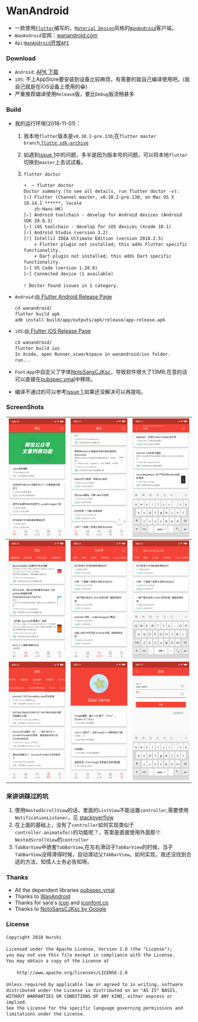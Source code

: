 # WanAndroid
* 一款使用[`Flutter`](https://github.com/flutter/flutter)编写的，[`Material Design`](https://flutter.io/widgets/material/)风格的[`WanAndroid`](http://wanandroid.com/)客户端，
* `WanAndroid`官网：[wanandroid.com](http://wanandroid.com/)
* `Api`:[`WanAndroid`开放`API`](http://wanandroid.com/blog/show/2)

### Download
* `Android`: [APK 下载](https://github.com/hurshi/wanandroid/releases)
* `iOS`: 不上AppStore要安装到设备比较麻烦，有需要的就自己编译使用吧。(我自己就是在iOS设备上使用的😁)
* 严重推荐编译使用`Release`版，要比`Debug`版流畅甚多

### Build
* 我的运行环境(2018-11-01)：
	1. 我本地`flutter`版本是`v0.10.2-pre.130`,在`flutter master branch`,[`flutte sdk-archive`](https://flutter.io/sdk-archive/#macos)
	2. 如遇到[issue 1](https://github.com/hurshi/wanandroid/issues/1)中的问题，多半是因为版本号的问题，可以将本地`flutter`切换到`master`上去试试看。
	3. `flutter doctor`
	
		```
		➜  ~ flutter doctor
		Doctor summary (to see all details, run flutter doctor -v):
		[✓] Flutter (Channel master, v0.10.2-pre.130, on Mac OS X 10.14.1 ******, locale
		    zh-Hans-HK)
		[✓] Android toolchain - develop for Android devices (Android SDK 28.0.3)
		[✓] iOS toolchain - develop for iOS devices (Xcode 10.1)
		[✓] Android Studio (version 3.2)
		[!] IntelliJ IDEA Ultimate Edition (version 2018.2.5)
		    ✗ Flutter plugin not installed; this adds Flutter specific functionality.
		    ✗ Dart plugin not installed; this adds Dart specific functionality.
		[✓] VS Code (version 1.28.0)
		[✓] Connected device (1 available)

		! Doctor found issues in 1 category.

		```
* `Android`:[@ Flutter Android Release Page](https://flutter.io/android-release/)
	
	```
	cd wanandroid/
	flutter build apk
	adb install build/app/outputs/apk/release/app-release.apk
	```
* `iOS`:[@ Flutter iOS Release Page](https://flutter.io/ios-release/)
		
	```
	cd wanandroid/
	flutter build ios
	In Xcode, open Runner.xcworkspace in wanandroid/ios folder.
	run...
	```
* `Font`:`App`中自定义了字体[NotoSansCJKsc](https://www.google.com/get/noto/)，导致软件增大了13MB,在意的话可以直接在[pubspec.ymal](pubspec.yaml)中移除。
* 编译不通过的可以参考[issue 1](https://github.com/hurshi/wanandroid/issues/1),如果还没解决可以再提哈。


### ScreenShots
![](sources/imgs/Screenshot_blog.png) |![](sources/imgs/Screenshot_blog_top.png) | ![](sources/imgs/Screenshot_search.png) 
:-------------------------:|:-------------------------:|:-------------------------:
![](sources/imgs/Screenshot_project.png)  |  ![](sources/imgs/Screenshot_wechat.png) |  ![](sources/imgs/Screenshot_wechat_search.png)
![](sources/imgs/Screenshot_system.png)  |  ![](sources/imgs/Screenshot_mine.png) |  ![](sources/imgs/Screenshot_login.png)

### 来讲讲踩过的坑
1. 使用`NestedScrollView`的话，里面的`ListView`不能设置`controller`,需要使用`NotificationListener`，见 [stackoverflow](https://stackoverflow.com/a/51017562)
2. 在上面的基础上，没有了`controller`如何实现类似于`controller.animateTo()`的功能呢？，答案是直接使用外面那个`NestedScrollView`的`controller`
3. `TabBarView`中嵌套`TabBarView`,在左右滑动子`TabBarView`的时候，当子`TabBarView`没得滑得时候，自动滑动父`TabBarView`。如何实现，我还没找到合适的方法，知情人士务必告知呀。

### Thanks
* All the dependent libraries [pubspec.ymal](pubspec.yaml)
* Thanks to [WanAndroid](http://wanandroid.com/)
* Thanks for sara's [icon](sources/icon.ai) and [iconfont.cn](http://www.iconfont.cn/)
* Thanks to [NotoSansCJKsc by Google](https://www.google.com/get/noto/)


### License

   ```
   Copyright 2018 Hurshi

   Licensed under the Apache License, Version 2.0 (the "License");
   you may not use this file except in compliance with the License.
   You may obtain a copy of the License at

       http://www.apache.org/licenses/LICENSE-2.0

   Unless required by applicable law or agreed to in writing, software
   distributed under the License is distributed on an "AS IS" BASIS,
   WITHOUT WARRANTIES OR CONDITIONS OF ANY KIND, either express or implied.
   See the License for the specific language governing permissions and
   limitations under the License.
   ```
